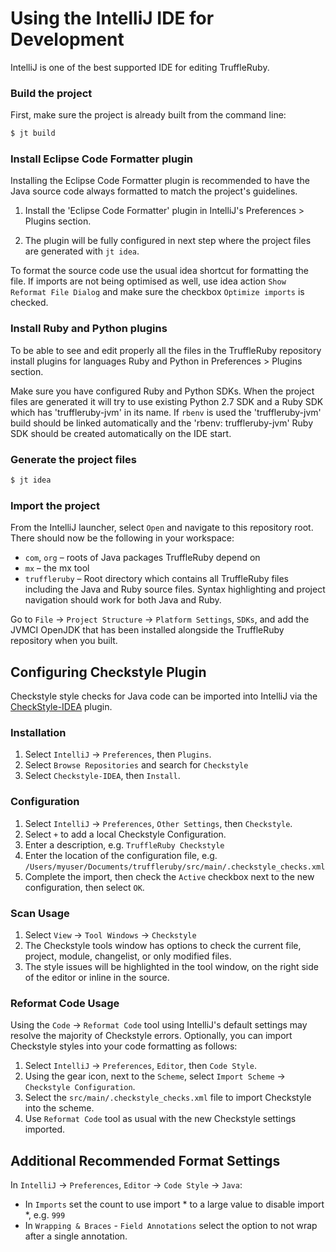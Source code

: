 # Using the IntelliJ IDE for Development

IntelliJ is one of the best supported IDE for editing TruffleRuby.

### Build the project

First, make sure the project is already built from the command line:

```bash
$ jt build
```

### Install Eclipse Code Formatter plugin

Installing the Eclipse Code Formatter plugin is recommended to have the Java
source code always formatted to match the project's guidelines.

1.  Install the 'Eclipse Code Formatter' plugin in IntelliJ's Preferences >
    Plugins section.

2.  The plugin will be fully configured in next step where the project files are
    generated with `jt idea`.
    
To format the source code use the usual idea shortcut for formatting the file.
If imports are not being optimised as well, use idea action `Show Reformat File
Dialog` and make sure the checkbox `Optimize imports` is checked.

### Install Ruby and Python plugins

To be able to see and edit properly all the files in the TruffleRuby repository
install plugins for languages Ruby and Python in Preferences > Plugins section.

Make sure you have configured Ruby and Python SDKs. When the project files are
generated it will try to use existing Python 2.7 SDK and a Ruby SDK which has
'truffleruby-jvm' in its name. If `rbenv` is used the 'truffleruby-jvm' build
should be linked automatically and the 'rbenv: truffleruby-jvm' Ruby SDK
should be created automatically on the IDE start.

### Generate the project files

```bash
$ jt idea
```

### Import the project

From the IntelliJ launcher, select `Open` and navigate to this repository root.
There should now be the following in your workspace:

*   `com`, `org` – roots of Java packages TruffleRuby depend on
*   `mx` – the mx tool
*   `truffleruby` – Root directory which contains all TruffleRuby files 
    including the Java and Ruby source files. Syntax highlighting and project 
    navigation should work for both Java and Ruby.

Go to `File` -> `Project Structure` -> `Platform Settings`, `SDKs`, and add the JVMCI OpenJDK that has been installed alongside the TruffleRuby repository when you built.

## Configuring Checkstyle Plugin

Checkstyle style checks for Java code can be imported into IntelliJ via the
[CheckStyle-IDEA](https://plugins.jetbrains.com/plugin/1065-checkstyle-idea)
plugin.

### Installation
1. Select `IntelliJ` -> `Preferences`, then `Plugins`.
2. Select `Browse Repositories` and search for `Checkstyle`
3. Select `Checkstyle-IDEA`, then `Install`.

### Configuration
1. Select `IntelliJ` -> `Preferences`, `Other Settings`, then `Checkstyle`.
2. Select `+` to add a local Checkstyle Configuration.
3. Enter a description, e.g. `TruffleRuby Checkstyle`
4. Enter the location of the configuration file, e.g. `/Users/myuser/Documents/truffleruby/src/main/.checkstyle_checks.xml`
5. Complete the import, then check the `Active` checkbox next to the new configuration, then select `OK`.

### Scan Usage
1. Select `View` -> `Tool Windows` -> `Checkstyle`
2. The Checkstyle tools window has options to check the current file, project, module, changelist, or only modified files.
3. The style issues will be highlighted in the tool window, on the right side of the editor or inline in the source.

### Reformat Code Usage
Using the `Code` -> `Reformat Code` tool using IntelliJ's default settings may resolve the majority of Checkstyle errors. Optionally, you can import Checkstyle styles into your code formatting as follows:

1. Select `IntelliJ` -> `Preferences`, `Editor`, then `Code Style`.
2. Using the gear icon, next to the `Scheme`, select `Import Scheme` -> `Checkstyle Configuration`.
3. Select the `src/main/.checkstyle_checks.xml` file to import Checkstyle into the scheme.
4. Use `Reformat Code` tool as usual with the new Checkstyle settings imported.

## Additional Recommended Format Settings
In `IntelliJ` -> `Preferences`, `Editor` -> `Code Style` -> `Java`:
- In `Imports` set the count to use import * to a large value to disable import *, e.g. `999`
- In `Wrapping & Braces` - `Field Annotations` select the option to not wrap after a single annotation.
